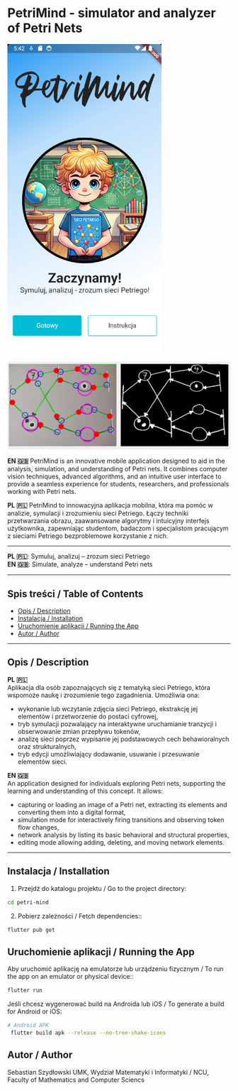 # PetriMind - simulator and analyzer of Petri Nets

![Logo](1.PNG)

![Petri Net Recognition](2.PNG)

**EN 🇬🇧**
PetriMind is an innovative mobile application designed to aid in the analysis, simulation, and understanding of Petri nets. It combines computer vision techniques, advanced algorithms, and an intuitive user interface to provide a seamless experience for students, researchers, and professionals working with Petri nets.

**PL 🇵🇱**
PetriMind to innowacyjna aplikacja mobilna, która ma pomóc w analizie, symulacji i zrozumieniu sieci Petriego. Łączy techniki przetwarzania obrazu, zaawansowane algorytmy i intuicyjny interfejs użytkownika, zapewniając studentom, badaczom i specjalistom pracującym z sieciami Petriego bezproblemowe korzystanie z nich.

---

**PL 🇵🇱**: Symuluj, analizuj – zrozum sieci Petriego  
**EN 🇬🇧**: Simulate, analyze – understand Petri nets

---

## Spis treści / Table of Contents

- [Opis / Description](#opis--description)
- [Instalacja / Installation](#instalacja--installation)
- [Uruchomienie aplikacji / Running the App](#uruchomienie-aplikacji--running-the-app)
- [Autor / Author](#autor--author)

---

## Opis / Description

**PL 🇵🇱**  
Aplikacja dla osób zapoznających się z tematyką sieci Petriego, która wspomoże naukę i zrozumienie tego zagadnienia. Umożliwia ona:

- wykonanie lub wczytanie zdjęcia sieci Petriego, ekstrakcję jej elementów i przetworzenie do postaci cyfrowej,
- tryb symulacji pozwalający na interaktywne uruchamianie tranzycji i obserwowanie zmian przepływu tokenów,
- analizę sieci poprzez wypisanie jej podstawowych cech behawioralnych oraz strukturalnych,
- tryb edycji umożliwiający dodawanie, usuwanie i przesuwanie elementów sieci.

**EN 🇬🇧**  
An application designed for individuals exploring Petri nets, supporting the learning and understanding of this concept. It allows:

- capturing or loading an image of a Petri net, extracting its elements and converting them into a digital format,
- simulation mode for interactively firing transitions and observing token flow changes,
- network analysis by listing its basic behavioral and structural properties,
- editing mode allowing adding, deleting, and moving network elements.

---

## Instalacja / Installation

1. Przejdź do katalogu projektu / Go to the project directory:

```bash
cd petri-mind

```

2. Pobierz zależności / Fetch dependencies::

```bash
flutter pub get
```

## Uruchomienie aplikacji / Running the App

Aby uruchomić aplikację na emulatorze lub urządzeniu fizycznym / To run the app on an emulator or physical device::

```bash
flutter run
```

Jeśli chcesz wygenerować build na Androida lub iOS / To generate a build for Android or iOS:

```bash
# Android APK
 flutter build apk --release --no-tree-shake-icons
```

## Autor / Author

Sebastian Szydłowski
UMK, Wydział Matematyki i Informatyki / NCU, Faculty of Mathematics and Computer Sciencs
